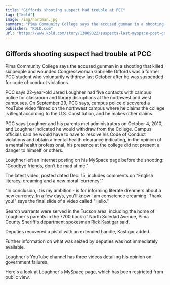 ```yaml
---
title: "Giffords shooting suspect had trouble at PCC"
tag: ["kold"]
image: /img/hartman.jpg
summary: "Pima Community College says the accused gunman in a shooting that killed six people and wounded Congresswoman Gabrielle Giffords was a former PCC student who voluntarily withdrew last October after he was suspended for code of conduct violations."
publisher: "KOLD.com"
url: "https://www.kold.com/story/13809022/suspects-last-myspace-post-goodbye-friends-dont-be-mad-at-me/"
---
```


## Giffords shooting suspect had trouble at PCC

Pima Community College says the accused gunman in a shooting that killed six people and wounded Congresswoman Gabrielle Giffords was a former PCC student who voluntarily withdrew last October after he was suspended for code of conduct violations.

PCC says 22-year-old Jared Loughner had five contacts with campus police for classroom and library disruptions at the northwest and west campuses.  On September 29, PCC says, campus police discovered a YouTube video filmed on the northwest campus where he claims the college is illegal according to the U.S. Constitution, and he makes other claims.

PCC says Loughner and his parents met administrators on October 4, 2010, and Loughner indicated he would withdraw from the College.  Campus officials said he would have to have to resolve his Code of Conduct violations and obtain a mental health clearance indicating, in the opinion of a mental health professional, his presence at the college did not present a danger to himself or others.

Loughner left an Internet posting on his MySpace page before the shooting:  "Goodbye friends, don't be mad at me."

The latest video, posted dated Dec. 15, includes comments on "English literacy, dreaming and a new moral 'currency'."

"In conclusion, it is my ambition  - is for informing literate dreamers about a new currency. In a few days, you'll know I am conscience dreaming. Thank you!" says the final slide of a video called "Hello."

Search warrants were served in the Tucson area, including the home of Loughner's parents in the 7700 bock of North Soledad Avenue, Pima County Sheriff's department spokesman Rick Kastigar said.

Deputies recovered a pistol with an extended handle, Kastigar added.

Further information on what was seized by deputies was not immediately available.

Loughner's YouTube channel has three videos detailing his opinion on government failures.

Here's a look at Loughner's MySpace page, which has been restricted from public view.
